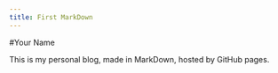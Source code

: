 ```yaml
---
title: First MarkDown
---
```

#Your Name

This is my personal blog, made in MarkDown, hosted by GitHub pages.
